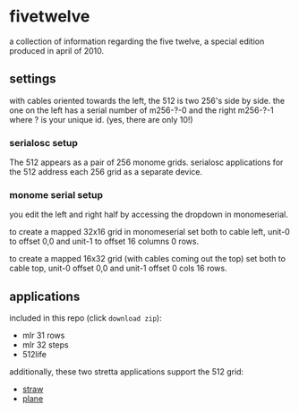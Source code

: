# fivetwelve

a collection of information regarding the five twelve, a special edition produced in april of 2010.

## settings


with cables oriented towards the left, the 512 is two 256's side by side. the one on the left has a serial number of m256-?-0 and the right m256-?-1 where ? is your unique id. (yes, there are only 10!)

### serialosc setup


The 512 appears as a pair of 256 monome grids. serialosc applications for the 512 address each 256 grid as a separate device.

### monome serial setup


you edit the left and right half by accessing the dropdown in monomeserial.

to create a mapped 32x16 grid in monomeserial set both to cable left, unit-0 to offset 0,0 and unit-1 to offset 16 columns 0 rows.

to create a mapped 16x32 grid (with cables coming out the top) set both to cable top, unit-0 offset 0,0 and unit-1 offset 0 cols 16 rows.

## applications


included in this repo (click `download zip`):
- mlr 31 rows
- mlr 32 steps
- 512life

additionally, these two stretta applications support the 512 grid:
- [straw](https://github.com/monome-community/straw)
- [plane](https://github.com/monome-community/plane)